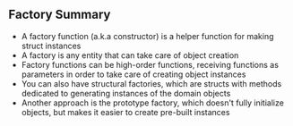 ## Factory Summary

- A factory function (a.k.a constructor) is a helper function for making struct instances
- A factory is any entity that can take care of object creation
- Factory functions can be high-order functions, receiving functions as parameters in order to take care of creating object instances
- You can also have structural factories, which are structs with methods dedicated to generating instances of the domain objects
- Another approach is the prototype factory, which doesn't fully initialize objects, but makes it easier to create pre-built instances